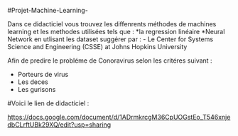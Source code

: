 #Projet-Machine-Learning-

Dans ce didacticiel vous trouvez les diffenrents méthodes de machines learning et les methodes utilisées tels que : 
*la regression linéaire 
*Neural Network 
en utlisant les dataset suggérer par : 
               - Le Center for Systems Science and Engineering (CSSE) at Johns Hopkins University

 Afin de predire le probléme de Conoravirus selon les critéres suivant : 
 * Porteurs de virus 
 * Les deces 
 * Les gurisons 
 
 #Voici le lien de didacticiel :

https://docs.google.com/document/d/1ADrmkrcgM36CpUOGstEo_T546xnjedbCLrftUBk29XQ/edit?usp=sharing 
